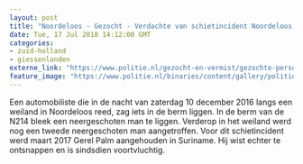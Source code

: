 ```yaml
---
layout: post
title: "Noordeloos - Gezocht - Verdachte van schietincident Noordeloos; Gerel Palm"
date: Tue, 17 Jul 2018 14:12:00 GMT
categories: 
- zuid-holland 
- giessenlanden 
externe_link: "https://www.politie.nl/gezocht-en-vermist/gezochte-personen/2018/juli/07-nieuwe-sporen-richting-verdachte-van-schietincident-noordeloos-gerel-palm.html"
feature_image: "https://www.politie.nl/binaries/content/gallery/politie/gezocht/verdachten/2018/juli/07-rt/imgcache.0_217_.jpg"
---
```


Een automobiliste die in de nacht van zaterdag 10 december 2016 langs een weiland in Noordeloos reed, zag iets in de berm liggen. In de berm van de N214 bleek een neergeschoten man te liggen. Verderop in het weiland werd nog een tweede neergeschoten man aangetroffen. Voor dit schietincident werd maart 2017 Gerel Palm aangehouden in Suriname. Hij wist echter te ontsnappen en is sindsdien voortvluchtig.
